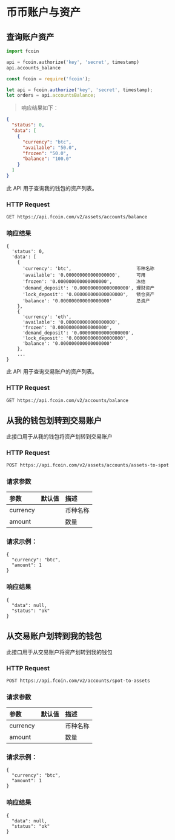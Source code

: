 # 币币账户与资产

## 查询账户资产

```python
import fcoin

api = fcoin.authorize('key', 'secret', timestamp)
api.accounts_balance
```

```javascript
const fcoin = require('fcoin');

let api = fcoin.authorize('key', 'secret', timestamp);
let orders = api.accountsBalance;
```

> 响应结果如下：

```json
{
  "status": 0,
  "data": [
    {
      "currency": "btc",
      "available": "50.0",
      "frozen": "50.0",
      "balance": "100.0"
    }
  ]
}
```

此 API 用于查询我的钱包的资产列表。

### HTTP Request

`GET https://api.fcoin.com/v2/assets/accounts/balance`

### 响应结果
```
{
  'status': 0,
  'data': [
    {
      'currency': 'btc',                        币种名称
      'available': '0.000000000000000000',      可用
      'frozen': '0.000000000000000000',         冻结
      'demand_deposit': '0.000000000000000000', 理财资产
      'lock_deposit': '0.000000000000000000',   锁仓资产
      'balance': '0.000000000000000000'         总资产
    },
    {
      'currency': 'eth',
      'available': '0.000000000000000000',
      'frozen': '0.000000000000000000',
      'demand_deposit': '0.000000000000000000',
      'lock_deposit': '0.000000000000000000',
      'balance': '0.000000000000000000'
    },
    ...
}
```


此 API 用于查询交易账户的资产列表。

### HTTP Request

`GET https://api.fcoin.com/v2/accounts/balance`


## 从我的钱包划转到交易账户
此接口用于从我的钱包将资产划转到交易账户

### HTTP Request
`POST https://api.fcoin.com/v2/assets/accounts/assets-to-spot`

### 请求参数
|参数|默认值|描述|
|:------|:------:|:------|
currency|  |币种名称
amount|  |数量
### 请求示例：
```
{
  "currency": "btc",
  "amount": 1
}
```
### 响应结果
```
{
  "data": null,
  "status": "ok"
}
```

## 从交易账户划转到我的钱包
此接口用于从交易账户将资产划转到我的钱包

### HTTP Request
`POST https://api.fcoin.com/v2/accounts/spot-to-assets`

### 请求参数
|参数|默认值|描述|
|:------|:------:|:------|
currency|  |币种名称
amount|  |数量
### 请求示例：
```
{
  "currency": "btc",
  "amount": 1
}
```
### 响应结果
```
{
  "data": null,
  "status": "ok"
}
```